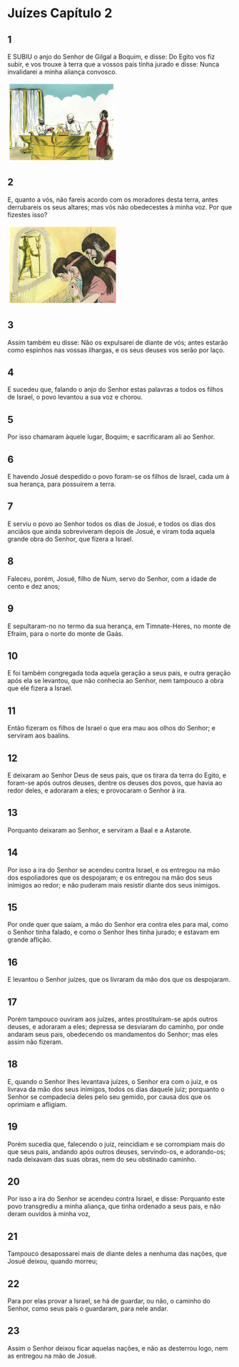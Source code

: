 # Juízes Capítulo 2

## 1
E SUBIU o anjo do Senhor de Gilgal a Boquim, e disse: Do Egito vos fiz subir, e vos trouxe à terra que a vossos pais tinha jurado e disse: Nunca invalidarei a minha aliança convosco.

![](../.img/Jz/02/1-0.jpg)

## 2
E, quanto a vós, não fareis acordo com os moradores desta terra, antes derrubareis os seus altares; mas vós não obedecestes à minha voz. Por que fizestes isso?

![](../.img/Jz/02/2-0.jpg)

## 3
Assim também eu disse: Não os expulsarei de diante de vós; antes estarão como espinhos nas vossas ilhargas, e os seus deuses vos serão por laço.

## 4
E sucedeu que, falando o anjo do Senhor estas palavras a todos os filhos de Israel, o povo levantou a sua voz e chorou.

## 5
Por isso chamaram àquele lugar, Boquim; e sacrificaram ali ao Senhor.

## 6
E havendo Josué despedido o povo foram-se os filhos de Israel, cada um à sua herança, para possuírem a terra.

## 7
E serviu o povo ao Senhor todos os dias de Josué, e todos os dias dos anciãos que ainda sobreviveram depois de Josué, e viram toda aquela grande obra do Senhor, que fizera a Israel.

## 8
Faleceu, porém, Josué, filho de Num, servo do Senhor, com a idade de cento e dez anos;

## 9
E sepultaram-no no termo da sua herança, em Timnate-Heres, no monte de Efraim, para o norte do monte de Gaás.

## 10
E foi também congregada toda aquela geração a seus pais, e outra geração após ela se levantou, que não conhecia ao Senhor, nem tampouco a obra que ele fizera a Israel.

## 11
Então fizeram os filhos de Israel o que era mau aos olhos do Senhor; e serviram aos baalins.

## 12
E deixaram ao Senhor Deus de seus pais, que os tirara da terra do Egito, e foram-se após outros deuses, dentre os deuses dos povos, que havia ao redor deles, e adoraram a eles; e provocaram o Senhor à ira.

## 13
Porquanto deixaram ao Senhor, e serviram a Baal e a Astarote.

## 14
Por isso a ira do Senhor se acendeu contra Israel, e os entregou na mão dos espoliadores que os despojaram; e os entregou na mão dos seus inimigos ao redor; e não puderam mais resistir diante dos seus inimigos.

## 15
Por onde quer que saíam, a mão do Senhor era contra eles para mal, como o Senhor tinha falado, e como o Senhor lhes tinha jurado; e estavam em grande aflição.

## 16
E levantou o Senhor juízes, que os livraram da mão dos que os despojaram.

## 17
Porém tampouco ouviram aos juízes, antes prostituíram-se após outros deuses, e adoraram a eles; depressa se desviaram do caminho, por onde andaram seus pais, obedecendo os mandamentos do Senhor; mas eles assim não fizeram.

## 18
E, quando o Senhor lhes levantava juízes, o Senhor era com o juiz, e os livrava da mão dos seus inimigos, todos os dias daquele juiz; porquanto o Senhor se compadecia deles pelo seu gemido, por causa dos que os oprimiam e afligiam.

## 19
Porém sucedia que, falecendo o juiz, reincidiam e se corrompiam mais do que seus pais, andando após outros deuses, servindo-os, e adorando-os; nada deixavam das suas obras, nem do seu obstinado caminho.

## 20
Por isso a ira do Senhor se acendeu contra Israel, e disse: Porquanto este povo transgrediu a minha aliança, que tinha ordenado a seus pais, e não deram ouvidos à minha voz,

## 21
Tampouco desapossarei mais de diante deles a nenhuma das nações, que Josué deixou, quando morreu;

## 22
Para por elas provar a Israel, se há de guardar, ou não, o caminho do Senhor, como seus pais o guardaram, para nele andar.

## 23
Assim o Senhor deixou ficar aquelas nações, e não as desterrou logo, nem as entregou na mão de Josué.

